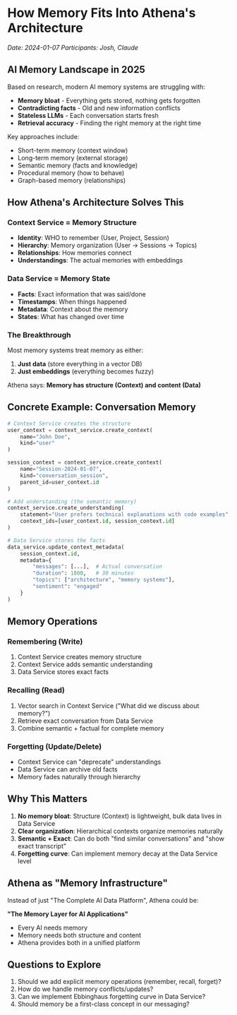# How Memory Fits Into Athena's Architecture
*Date: 2024-01-07*
*Participants: Josh, Claude*

## AI Memory Landscape in 2025

Based on research, modern AI memory systems are struggling with:
- **Memory bloat** - Everything gets stored, nothing gets forgotten
- **Contradicting facts** - Old and new information conflicts
- **Stateless LLMs** - Each conversation starts fresh
- **Retrieval accuracy** - Finding the right memory at the right time

Key approaches include:
- Short-term memory (context window)
- Long-term memory (external storage)
- Semantic memory (facts and knowledge)
- Procedural memory (how to behave)
- Graph-based memory (relationships)

## How Athena's Architecture Solves This

### Context Service = Memory Structure
- **Identity**: WHO to remember (User, Project, Session)
- **Hierarchy**: Memory organization (User → Sessions → Topics)
- **Relationships**: How memories connect
- **Understandings**: The actual memories with embeddings

### Data Service = Memory State
- **Facts**: Exact information that was said/done
- **Timestamps**: When things happened
- **Metadata**: Context about the memory
- **States**: What has changed over time

### The Breakthrough

Most memory systems treat memory as either:
1. **Just data** (store everything in a vector DB)
2. **Just embeddings** (everything becomes fuzzy)

Athena says: **Memory has structure (Context) and content (Data)**

## Concrete Example: Conversation Memory

```python
# Context Service creates the structure
user_context = context_service.create_context(
    name="John Doe",
    kind="user"
)

session_context = context_service.create_context(
    name="Session-2024-01-07",
    kind="conversation_session",
    parent_id=user_context.id
)

# Add understanding (the semantic memory)
context_service.create_understanding(
    statement="User prefers technical explanations with code examples",
    context_ids=[user_context.id, session_context.id]
)

# Data Service stores the facts
data_service.update_context_metadata(
    session_context.id,
    metadata={
        "messages": [...],  # Actual conversation
        "duration": 1800,   # 30 minutes
        "topics": ["architecture", "memory systems"],
        "sentiment": "engaged"
    }
)
```

## Memory Operations

### Remembering (Write)
1. Context Service creates memory structure
2. Context Service adds semantic understanding
3. Data Service stores exact facts

### Recalling (Read)
1. Vector search in Context Service ("What did we discuss about memory?")
2. Retrieve exact conversation from Data Service
3. Combine semantic + factual for complete memory

### Forgetting (Update/Delete)
- Context Service can "deprecate" understandings
- Data Service can archive old facts
- Memory fades naturally through hierarchy

## Why This Matters

1. **No memory bloat**: Structure (Context) is lightweight, bulk data lives in Data Service
2. **Clear organization**: Hierarchical contexts organize memories naturally
3. **Semantic + Exact**: Can do both "find similar conversations" and "show exact transcript"
4. **Forgetting curve**: Can implement memory decay at the Data Service level

## Athena as "Memory Infrastructure"

Instead of just "The Complete AI Data Platform", Athena could be:

**"The Memory Layer for AI Applications"**

- Every AI needs memory
- Memory needs both structure and content
- Athena provides both in a unified platform

## Questions to Explore

1. Should we add explicit memory operations (remember, recall, forget)?
2. How do we handle memory conflicts/updates?
3. Can we implement Ebbinghaus forgetting curve in Data Service?
4. Should memory be a first-class concept in our messaging?